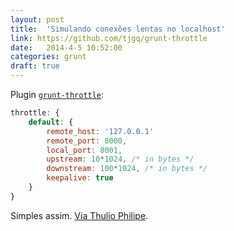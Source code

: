 ```yaml
---
layout: post
title:  'Simulando conexões lentas no localhost'
link: https://github.com/tjgq/grunt-throttle
date:   2014-4-5 10:52:00
categories: grunt
draft: true
---
```


Plugin [`grunt-throttle`](https://github.com/tjgq/grunt-throttle):

```javascript
throttle: {
    default: {
        remote_host: '127.0.0.1'
        remote_port: 8000,
        local_port: 8001,
        upstream: 10*1024, /* in bytes */
        downstream: 100*1024, /* in bytes */
        keepalive: true
    }
}
```

Simples assim. [Via Thulio Philipe](https://www.facebook.com/groups/modernworkflow/permalink/471572986276250/?stream_ref=2 "via Thulio Philipe").
